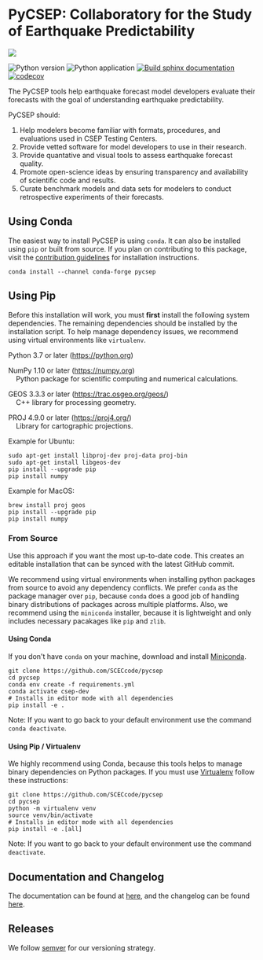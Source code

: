 # PyCSEP: Collaboratory for the Study of Earthquake Predictability

![](http://hypocenter.usc.edu/research/badges/CSEP2_Logo_CMYK.png)

![Python version](http://hypocenter.usc.edu/research/badges/pycsep-python.svg)
![Python application](https://github.com/SCECCode/csep2/workflows/Python%20application/badge.svg)
[![Build sphinx documentation](https://github.com/SCECCode/csep2/workflows/Build%20sphinx%20documentation/badge.svg)](https://cseptesting.org)
[![codecov](https://codecov.io/gh/SCECcode/csep2/branch/dev/graph/badge.svg)](https://codecov.io/gh/SCECcode/csep2)

The PyCSEP tools help earthquake forecast model developers evaluate their forecasts with the goal of understanding
earthquake predictability.

PyCSEP should:
1. Help modelers become familiar with formats, procedures, and evaluations used in CSEP Testing Centers.
2. Provide vetted software for model developers to use in their research.
3. Provide quantative and visual tools to assess earthquake forecast quality.
4. Promote open-science ideas by ensuring transparency and availability of scientific code and results.
5. Curate benchmark models and data sets for modelers to conduct retrospective experiments of their forecasts.

## Using Conda

The easiest way to install PyCSEP is using `conda`. It can also be installed using `pip` or built from source. 
If you plan on contributing to this package, visit the 
[contribution guidelines](https://github.com/SCECcode/pycsep/blob/master/CONTRIBUTING.md) for 
installation instructions.

    conda install --channel conda-forge pycsep
    
## Using Pip

Before this installation will work, you must **first** install the following system dependencies. The remaining dependencies
should be installed by the installation script. To help manage dependency issues, we recommend using virtual environments 
like `virtualenv`.

Python 3.7 or later (https://python.org)

NumPy 1.10 or later (https://numpy.org)  
&nbsp;&nbsp;&nbsp;&nbsp;Python package for scientific computing and numerical calculations.

GEOS 3.3.3 or later (https://trac.osgeo.org/geos/)  
&nbsp;&nbsp;&nbsp;&nbsp;C++ library for processing geometry.

PROJ 4.9.0 or later (https://proj4.org/)  
&nbsp;&nbsp;&nbsp;&nbsp;Library for cartographic projections. 

Example for Ubuntu:

    sudo apt-get install libproj-dev proj-data proj-bin  
    sudo apt-get install libgeos-dev 
    pip install --upgrade pip
    pip install numpy
    
Example for MacOS:

    brew install proj geos
    pip install --upgrade pip
    pip install numpy
    
### From Source

Use this approach if you want the most up-to-date code. This creates an editable installation that can be synced with 
the latest GitHub commit. 

We recommend using virtual environments when installing python packages from source to avoid any dependency conflicts. We prefer 
`conda` as the package manager over `pip`, because `conda` does a good job of handling binary distributions of packages
across multiple platforms. Also, we recommend using the `miniconda` installer, because it is lightweight and only includes
necessary pacakages like `pip` and `zlib`. 

#### Using Conda
If you don't have `conda` on your machine, download and install [Miniconda](https://docs.conda.io/en/latest/miniconda.html).

    git clone https://github.com/SCECcode/pycsep
    cd pycsep
    conda env create -f requirements.yml
    conda activate csep-dev
    # Installs in editor mode with all dependencies
    pip install -e .
    
Note: If you want to go back to your default environment use the command `conda deactivate`.

#### Using Pip / Virtualenv

We highly recommend using Conda, because this tools helps to manage binary dependencies on Python packages. If you
must use [Virtualenv](https://packaging.python.org/guides/installing-using-pip-and-virtual-environments/)
follow these instructions:  

    git clone https://github.com/SCECcode/pycsep
    cd pycsep
    python -m virtualenv venv
    source venv/bin/activate
    # Installs in editor mode with all dependencies
    pip install -e .[all]
    
 Note: If you want to go back to your default environment use the command `deactivate`.   

## Documentation and Changelog

The documentation can be found at [here](https://cseptesting.org), and the changelog can be found 
[here](https://github.com/SCECcode/pycsep/blob/master/CHANGELOG.txt).

## Releases 

We follow [semver](https://semver.org/) for our versioning strategy. 
